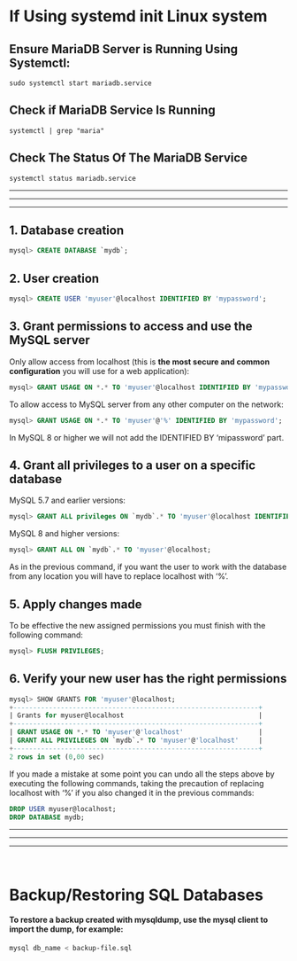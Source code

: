 

# If Using systemd init Linux system
## Ensure MariaDB Server is Running Using Systemctl:
~~~console
sudo systemctl start mariadb.service
~~~

## Check if MariaDB Service Is Running
~~~console
systemctl | grep "maria"
~~~

## Check The Status Of The MariaDB Service
~~~console
systemctl status mariadb.service
~~~
---
---
---
## 1. Database creation
```sql
mysql> CREATE DATABASE `mydb`;
```
## 2. User creation
```sql
mysql> CREATE USER 'myuser'@localhost IDENTIFIED BY 'mypassword';
```
## 3. Grant permissions to access and use the MySQL server
Only allow access from localhost (this is **the most secure and common configuration** you will use for a web application):
```sql
mysql> GRANT USAGE ON *.* TO 'myuser'@localhost IDENTIFIED BY 'mypassword';
```
To allow access to MySQL server from any other computer on the network:
```sql
mysql> GRANT USAGE ON *.* TO 'myuser'@'%' IDENTIFIED BY 'mypassword';
```
In MySQL 8 or higher we will not add the IDENTIFIED BY ‘mipassword’ part.
## 4. Grant all privileges to a user on a specific database
MySQL 5.7 and earlier versions:
```sql
mysql> GRANT ALL privileges ON `mydb`.* TO 'myuser'@localhost IDENTIFIED BY 'mypassword';
```
MySQL 8 and higher versions:
```sql
mysql> GRANT ALL ON `mydb`.* TO 'myuser'@localhost;
```
As in the previous command, if you want the user to work with the database from any location you will have to replace localhost with ‘%’.
## 5. Apply changes made
To be effective the new assigned permissions you must finish with the following command:
```sql
mysql> FLUSH PRIVILEGES;
```
## 6. Verify your new user has the right permissions
```sql
mysql> SHOW GRANTS FOR 'myuser'@localhost;     
+--------------------------------------------------------------+ 
| Grants for myuser@localhost                                  | 
+--------------------------------------------------------------+ 
| GRANT USAGE ON *.* TO 'myuser'@'localhost'                   | 
| GRANT ALL PRIVILEGES ON `mydb`.* TO 'myuser'@'localhost'     | 
+--------------------------------------------------------------+ 
2 rows in set (0,00 sec)
```
If you made a mistake at some point you can undo all the steps above by executing the following commands, taking the precaution of replacing localhost with ‘%’ if you also changed it in the previous commands:
```sql
DROP USER myuser@localhost;
DROP DATABASE mydb;
```
---
---
---

<br>

# Backup/Restoring SQL Databases
#### To restore a backup created with mysqldump, use the mysql client to import the dump, for example:
~~~bash
mysql db_name < backup-file.sql
~~~
